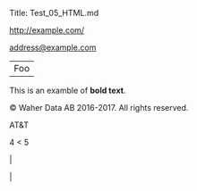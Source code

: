 ﻿Title: Test_05_HTML.md

<http://example.com/>

<address@example.com>

<table>
    <tr>
        <td>Foo</td>
    </tr>
</table>

This is an examble of <b>bold text</b>.

&copy; Waher Data AB 2016-2017. All rights reserved.

AT&T

4 < 5

&#124;

&#x7C;